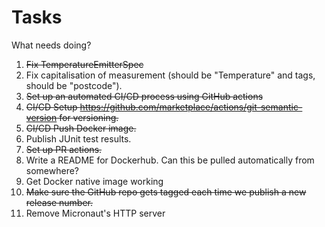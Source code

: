 # Tasks

What needs doing?

1. ~~Fix TemperatureEmitterSpec~~
2. Fix capitalisation of measurement (should be "Temperature" and tags, should be "postcode").
3. ~~Set up an automated CI/CD process using GitHub actions~~
4. ~~CI/CD Setup https://github.com/marketplace/actions/git-semantic-version for versioning.~~
5. ~~CI/CD Push Docker image.~~
6. Publish JUnit test results.
7. ~~Set up PR actions.~~
8. Write a README for Dockerhub. Can this be pulled automatically from somewhere?
9. Get Docker native image working
10. ~~Make sure the GitHub repo gets tagged each time we publish a new release number.~~
11. Remove Micronaut's HTTP server